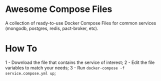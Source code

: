# Awesome Compose Files
A collection of ready-to-use Docker Compose Files for common services (mongodb, postgres, redis, pact-broker, etc).

# How To
1 - Download the file that contains the service of interest;
2 - Edit the file variables to match your needs;
3 - Run `docker-compose -f service.compose.yml up`;
